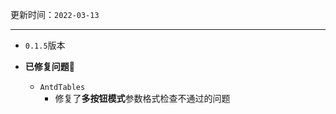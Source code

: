 更新时间：`2022-03-13`

---

- `0.1.5`版本
- **已修复问题**🔧
  
  - `AntdTables`
      - 修复了**多按钮模式**参数格式检查不通过的问题